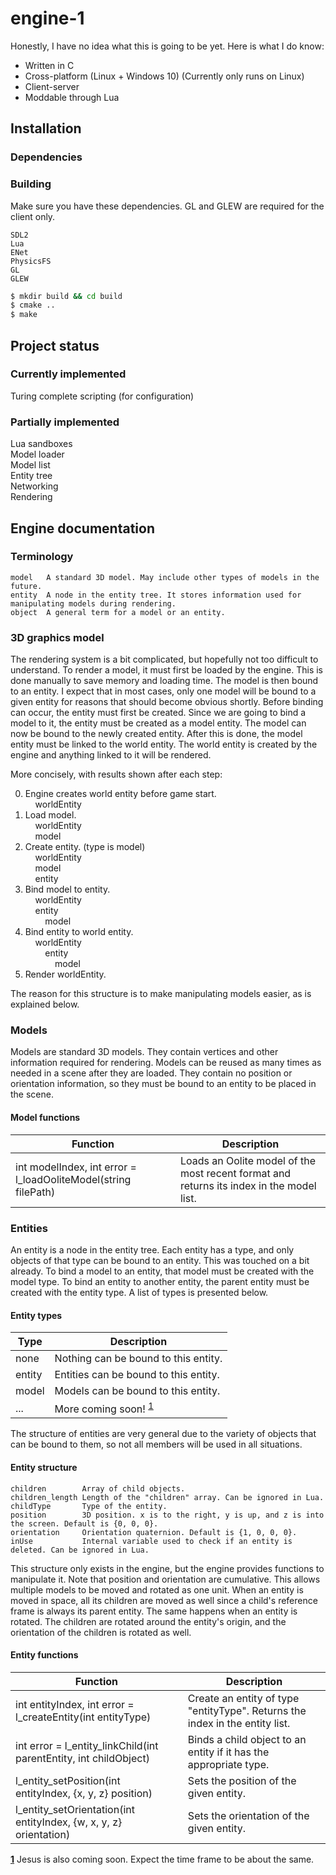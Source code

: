 # engine-1

Honestly, I have no idea what this is going to be yet.
Here is what I do know:

* Written in C
* Cross-platform (Linux + Windows 10) (Currently only runs on Linux)
* Client-server
* Moddable through Lua

## Installation

### Dependencies

### Building

Make sure you have these dependencies. GL and GLEW are required for the client only.

    SDL2
    Lua
    ENet
    PhysicsFS
    GL
    GLEW

```bash
$ mkdir build && cd build
$ cmake ..
$ make
```

## Project status

### Currently implemented

Turing complete scripting (for configuration)

### Partially implemented

Lua sandboxes  
Model loader  
Model list  
Entity tree  
Networking  
Rendering  

## Engine documentation

### Terminology

    model   A standard 3D model. May include other types of models in the future.
    entity  A node in the entity tree. It stores information used for manipulating models during rendering.
    object  A general term for a model or an entity.

### 3D graphics model

The rendering system is a bit complicated, but hopefully not too difficult to understand.
To render a model, it must first be loaded by the engine. This is done manually to save memory and loading time. The model is then bound to an entity. I expect that in most cases, only one model will be bound to a given entity for reasons that should become obvious shortly. Before binding can occur, the entity must first be created. Since we are going to bind a model to it, the entity must be created as a model entity. The model can now be bound to the newly created entity. After this is done, the model entity must be linked to the world entity. The world entity is created by the engine and anything linked to it will be rendered.

More concisely, with results shown after each step:

0.  Engine creates world entity before game start.  
    &nbsp;&nbsp;&nbsp;&nbsp;worldEntity  
1. Load model.  
    &nbsp;&nbsp;&nbsp;&nbsp;worldEntity  
    &nbsp;&nbsp;&nbsp;&nbsp;model  
2. Create entity. (type is model)  
    &nbsp;&nbsp;&nbsp;&nbsp;worldEntity  
    &nbsp;&nbsp;&nbsp;&nbsp;model  
    &nbsp;&nbsp;&nbsp;&nbsp;entity  
3. Bind model to entity.  
    &nbsp;&nbsp;&nbsp;&nbsp;worldEntity  
    &nbsp;&nbsp;&nbsp;&nbsp;entity  
    &nbsp;&nbsp;&nbsp;&nbsp;&nbsp;&nbsp;&nbsp;&nbsp;model  
4. Bind entity to world entity.  
    &nbsp;&nbsp;&nbsp;&nbsp;worldEntity  
    &nbsp;&nbsp;&nbsp;&nbsp;&nbsp;&nbsp;&nbsp;&nbsp;entity  
    &nbsp;&nbsp;&nbsp;&nbsp;&nbsp;&nbsp;&nbsp;&nbsp;&nbsp;&nbsp;&nbsp;&nbsp;model  
5. Render worldEntity.  

The reason for this structure is to make manipulating models easier, as is explained below.

### Models

Models are standard 3D models. They contain vertices and other information required for rendering. Models can be reused as many times as needed in a scene after they are loaded. They contain no position or orientation information, so they must be bound to an entity to be placed in the scene.

#### Model functions

| Function | Description |
|-|-|
| int modelIndex, int error = l_loadOoliteModel(string filePath) | Loads an Oolite model of the most recent format and returns its index in the model list. |

### Entities

An entity is a node in the entity tree. Each entity has a type, and only objects of that type can be bound to an entity. This was touched on a bit already. To bind a model to an entity, that model must be created with the model type. To bind an entity to another entity, the parent entity must be created with the entity type. A list of types is presented below.

#### Entity types

| Type | Description |
|-|-|
| none | Nothing can be bound to this entity. |
| entity | Entities can be bound to this entity. |
| model | Models can be bound to this entity. |
| ... | More coming soon! <sup id="a1">[1](#f1)</sup> |

The structure of entities are very general due to the variety of objects that can be bound to them, so not all members will be used in all situations.

#### Entity structure

    children        Array of child objects.
    children_length Length of the "children" array. Can be ignored in Lua.
    childType       Type of the entity.
    position        3D position. x is to the right, y is up, and z is into the screen. Default is {0, 0, 0}.
    orientation     Orientation quaternion. Default is {1, 0, 0, 0}.
    inUse           Internal variable used to check if an entity is deleted. Can be ignored in Lua.

This structure only exists in the engine, but the engine provides functions to manipulate it.
Note that position and orientation are cumulative. This allows multiple models to be moved and rotated as one unit. When an entity is moved in space, all its children are moved as well since a child's reference frame is always its parent entity. The same happens when an entity is rotated. The children are rotated around the entity's origin, and the orientation of the children is rotated as well.

#### Entity functions

| Function | Description |
|-|-|
| int entityIndex, int error = l_createEntity(int entityType) | Create an entity of type "entityType". Returns the index in the entity list.|
| int error = l_entity_linkChild(int parentEntity, int childObject) | Binds a child object to an entity if it has the appropriate type. |
| l_entity_setPosition(int entityIndex, {x, y, z} position) | Sets the position of the given entity. |
| l_entity_setOrientation(int entityIndex, {w, x, y, z} orientation) | Sets the orientation of the given entity. |

<b id="f1">[1](#a1)</b> Jesus is also coming soon. Expect the time frame to be about the same.
